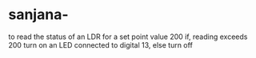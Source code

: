 # sanjana-
to read the status of an LDR for a set point value 200 if, reading exceeds 200 turn on an LED connected to digital 13, else turn off

